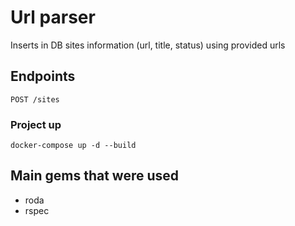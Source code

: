 # Url parser

Inserts in DB sites information (url, title, status) using provided urls

## Endpoints

```POST /sites```

### Project up

```docker-compose up -d --build```

## Main gems that were used
- roda
- rspec
